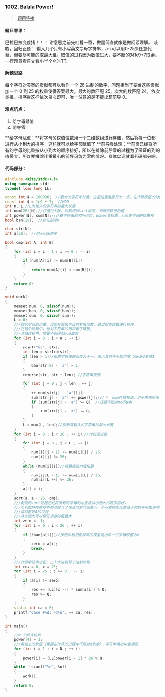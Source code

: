 ### 1002. Balala Power! ###

>[题目链接](http://acm.hdu.edu.cn/showproblem.php?pid=6034)


#### 题目意思： ####
巴拉巴拉变成猪！！！ 讲意思之前先吐槽一番，做题简直就像是做阅读理解。
咳咳，回归正题：
输入几个只有小写英文字母字符串，a-z可以用0-25来任意代替，但要尽可能的取最大值。取值的过程因为数值过大，要不断的对1e9+7取余。
一行题意看原文看小半个小时TT。
#### 解题思路 ####
每个字符对答案的贡献都可以看作一个 26 进制的数字，问题相当于要给这些贡献加一个 0 到 25 的权重使得答案最大。最大的数匹配 25，次大的数匹配 24，依次类推。排序后这样依次贪心即可，唯一注意的是不能出现前导 0。
#### 难点坑点： ####
1. 给字母赋值
2. 前导零

**给字母赋值：**将字母的权值位数用一个二维数组进行存储，然后将每一位都进行从小到大的排序，这样就可以给字母赋值了
**前导零处理：**前面已经将所有的字母的比重按从小到大的顺序排好，所以在排除前导零的过程为了保证的到的值最大，所以要排除比重最小的前导可能为零的情况。具体实现就看代码部分吧。
#### 代码部分： ####

```cpp
#include <bits/stdc++.h>
using namespace std;
typedef long long LL;

const int N = 100020;  //最大的字符串长度，这里注意需要开大一点，在计算权值的时候防止溢出
const int Q = 1e9 + 7;  //MOD
int n, L;//L为输入的字符串的最大长度
int num[26][N];//权值位个数，对其进行sort排序，判断应赋予的值
int power[N], sum[N];//计算字符串的和所用到，power表权重，sum表字母的权重和
bool ban[26];  //标记前导0

char str[N];
int a[26];  //用于cmp排序

bool cmp(int A, int B)
{
    for (int i = L - 1 ; i >= 0 ; -- i)
    {
        if (num[A][i] != num[B][i])
        {
            return num[A][i] < num[B][i];
        }
    }
    return 0;
}

void work()
{
    memset(num, 0, sizeof(num));
    memset(ban, 0, sizeof(ban));
    memset(sum, 0, sizeof(sum));
    L = 0;
    ///排列字母的比重，过程有累加字母的权值位数，通过权值位数进行排序。
    ///在这个过程中，也对字符串的相加做了铺垫。
    ///注意过程中，需要不断得对mod取余
    for (int i = 0 ; i < n ; ++ i)
    {
        scanf("%s", str);
        int len = strlen(str);
        if (len > 1)//如果字符串的长度大于一，表示其前导不能为零 ban从0变成1
        {
            ban[str[0] - 'a'] = 1;
        }
        reverse(str, str + len); //字符串反转

        for (int j = 0 ; j < len ; ++ j)
        {
            ++ num[str[j] - 'a'][j];
            sum[str[j] - 'a'] += power[j];///？  sum存放权值，用于求和所用
            if (sum[str[j] - 'a'] >= Q)  //还要不断对mod取余
            {
                sum[str[j] - 'a'] -= Q;
            }
        }
        L = max(L, len);//刷新其输入的字符串的最大长度
    }
    for (int i = 0 ; i < 26 ; ++ i) //对权值进位
    {
        for (int j = 0 ; j < L ; ++ j)
        {
            num[i][j + 1] += num[i][j] / 26;
            num[i][j] %= 26;
        }
        while (num[i][L])//将最高位向后拓展
        {
            num[i][L + 1] += num[i][L] / 26;
            num[i][L ++] %= 26;
        }
        a[i] = i;
    }
    sort(a, a + 26, cmp);
    ///前面的sort过程已经将所有的字母的比重按从小到大的顺序排好，
    ///所以在排除前导零的过程为了保证的到的值最大，所以要排除比重最小的前导可能为零的情况。
    ///排除前导0的过程
    ///从小到大可以保证求得的值最大
    int zero = -1;
    for (int i = 0 ; i < 26 ; ++ i)
    {
        if (!ban[a[i]])//找到未标记前导零的权重最小的一个字母赋值为0
        {
            zero = a[i];
            break;
        }
    }
    ///计算字符串之和，二十六进制转十进制求和
    int res = 0, x = 25;
    for (int i = 25 ; i >= 0 ; -- i)
    {
        if (a[i] != zero)
        {
            res += (LL)(x --) * sum[a[i]] % Q;
            res %= Q;
        }
    }
    static int ca = 0;
    printf("Case #%d: %d\n", ++ ca, res);
}

int main()
{
    //N 为最大位数
    power[0] = 1;
    ///每位上的权值（需要在计算的过程中不断对Q取余）,字符串相加中会用到
    for (int i = 1 ; i < N ; ++ i)
    {
        power[i] = (LL)power[i - 1] * 26 % Q;
    }
    while (~scanf("%d", &n))
    {
        work();
    }
    return 0;
}

``` 	
